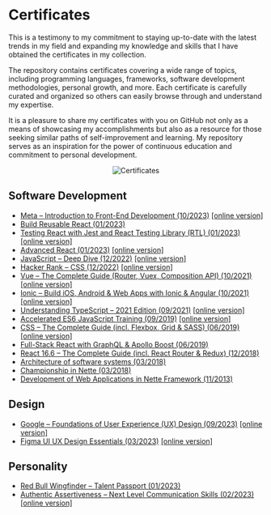 # Certificates

This is a testimony to my commitment to staying up-to-date with the latest trends in my field and expanding my knowledge and skills that I have obtained the certificates in my collection.

The repository contains certificates covering a wide range of topics, including programming languages, frameworks, software development methodologies, personal growth, and more. Each certificate is carefully curated and organized so others can easily browse through and understand my expertise.

It is a pleasure to share my certificates with you on GitHub not only as a means of showcasing my accomplishments but also as a resource for those seeking similar paths of self-improvement and learning. My repository serves as an inspiration for the power of continuous education and commitment to personal development.

<p align="center">
<img src="https://user-images.githubusercontent.com/10185306/209370400-0cb193c6-11fe-493a-a83b-cb264e5abfa1.png" alt="Certificates" />
</p>

## Software Development

- [Meta – Introduction to Front-End Development (10/2023)](/software-development/2023-10-meta-introduction-to-front-end-development.pdf) [[online version]](https://coursera.org/verify/PBYNAX8PR3CV)
- [Build Reusable React (01/2023)](/software-development/2023-01-build-reusable-react.pdf) 
- [Testing React with Jest and React Testing Library (RTL) (01/2023)](/software-development/2023-01-testing-react-jest-and-rtl.pdf) [[online version]](https://www.udemy.com/certificate/UC-287ee196-2b04-4e98-bd09-0f78ebac2488/)
- [Advanced React (01/2023)](/software-development/2023-01-advanced-react.pdf) [[online version]](https://scrimba.com/certificate/u3kER2Hg/greact)
- [JavaScript – Deep Dive (12/2022)](/software-development/2022-12-javascript-deep-dive.pdf) [[online version]](https://scrimba.com/certificate/u3kER2Hg/gjavascript)
- [Hacker Rank – CSS (12/2022)](/software-development/2022-12-hacker-rank-css.pdf) [[online version]](https://www.hackerrank.com/certificates/4a3526950852) 
- [Vue – The Complete Guide (Router, Vuex, Composition API) (10/2021)](/software-development/2021-11-udemy-vue.pdf) [[online version]](https://www.udemy.com/certificate/UC-b7597d78-0ea8-422a-a7cb-0a118b0a4a48/)
- [Ionic – Build iOS, Android & Web Apps with Ionic & Angular (10/2021)](/software-development/2021-10-udemy-ionic-angular.pdf) [[online version]](https://www.udemy.com/certificate/UC-40797aa8-6289-4dc8-bcc8-8e3accc26a49/)
- [Understanding TypeScript – 2021 Edition (09/2021)](/software-development/2021-09-udemy-understanding-typescript-2021.pdf) [[online version]](https://www.udemy.com/certificate/UC-fcc230f5-bb02-416d-9afc-3809b38251fb/)
- [Accelerated ES6 JavaScript Training (09/2019)](/software-development/2019-09-udemy-es6.pdf) [[online version]](https://www.udemy.com/certificate/UC-O6H3HO9M/)
- [CSS – The Complete Guide (incl. Flexbox, Grid & SASS) (06/2019)](/software-development/2019-08-udemy-css.pdf) [[online version]](https://www.udemy.com/certificate/UC-P3WGBZO8/)
- [Full-Stack React with GraphQL & Apollo Boost (06/2019)](/software-development/2019-06-udemy-graphql.pdf)
- [React 16.6 – The Complete Guide (incl. React Router & Redux) (12/2018)](/software-development/2018-12-udemy-react.pdf)
- [Architecture of software systems (03/2018)](/software-development/2018-03-gopas.pdf)
- [Championship in Nette (03/2018)](/software-development/2018-03-nette-2.pdf)
- [Development of Web Applications in Nette Framework (11/2013)](/software-development/2013-11-nette-1.pdf)

## Design

- [Google – Foundations of User Experience (UX) Design (09/2023)](/design/2023-09-google-ux-design.pdf) [[online version]](https://www.coursera.org/account/accomplishments/certificate/HYP63WFT8VN2)
- [Figma UI UX Design Essentials (03/2023)](/design/2023-03-figma.pdf) [[online version]](https://www.udemy.com/certificate/UC-2c48adb1-35b0-4046-b532-29a68b1870e9/)

## Personality

- [Red Bull Wingfinder – Talent Passport (01/2023)](/personality/2023-01-red-bull-wingfinder-talent-passport.pdf)
- [Authentic Assertiveness – Next Level Communication Skills (02/2023)](/personality/2023-02-authentic-assertiveness-next-level-communication-skills.pdf) [[online version]](https://www.udemy.com/certificate/UC-fc5b4d9d-ab8a-480c-aefa-1e3ee5d62d60/)
